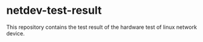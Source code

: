 # netdev-test-result
This repository contains the test result of the hardware test of linux network device.

